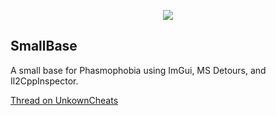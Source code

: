<p align="center">
    <img src="https://i.imgur.com/qqI1KYD.png">
</p>

## SmallBase

A small base for Phasmophobia using ImGui, MS Detours, and Il2CppInspector.

[Thread on UnkownCheats](https://www.unknowncheats.me/forum/phasmophobia/484743-smallbase.html)
